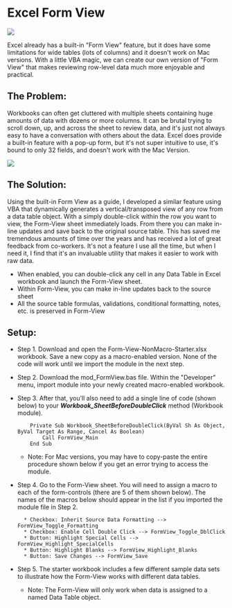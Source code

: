 # Excel Form View

![](https://raw.githubusercontent.com/kking423/excel-form-view/main/readme_resources/form-view.png)

Excel already has a built-in "Form View" feature, but it does have some limitations for wide tables (lots of columns) 
and it doesn't work on Mac versions. With a little VBA magic, we can create our own version of "Form View" that makes
reviewing row-level data much more enjoyable and practical.

## The Problem:
Workbooks can often get cluttered with multiple sheets containing huge amounts of data with dozens or more columns. 
It can be brutal trying to scroll down, up, and across the sheet to review data, 
and it's just not always easy to have a conversation with others about the data. 
Excel does provide a built-in feature with a pop-up form, but it's not super intuitive to use, 
it's bound to only 32 fields, and doesn't work with the Mac Version.

![](https://raw.githubusercontent.com/kking423/excel-form-view/main/readme_resources/data-form-challenges.png)

## The Solution:
Using the built-in Form View as a guide, I developed a similar feature using VBA that 
dynamically generates a vertical/transposed view of any row from a data table object. 
With a simply double-click within the row you want to view, the Form-View sheet immediately loads. 
From there you can make in-line updates and save back to the original source table. 
This has saved me tremendous amounts of time over the years and has received a lot of great feedback from co-workers. 
It's not a feature I use all the time, but when I need it, 
I find that it's an invaluable utility that makes it easier to work with raw data.

* When enabled, you can double-click any cell in any Data Table in Excel workbook and launch the Form-View sheet.
* Within Form-View, you can make in-line updates back to the source sheet
* All the source table formulas, validations, conditional formatting, notes, etc. is preserved in Form-View

## Setup:
* Step 1. Download and open the Form-View-NonMacro-Starter.xlsx workbook. Save a new copy as a macro-enabled version. None of the code will work until we import the module in the next step.
* Step 2. Download the mod_FormView.bas file. Within the "Developer" menu, import module into your newly created macro-enabled workbook.
* Step 3. After that, you'll also need to add a single line of code (shown below) to your ***Workbook_SheetBeforeDoubleClick*** method (Workbook module).
    
    ```
        Private Sub Workbook_SheetBeforeDoubleClick(ByVal Sh As Object, ByVal Target As Range, Cancel As Boolean)
            Call FormView_Main
        End Sub
    ```
  
  * Note: For Mac versions, you may have to copy-paste the entire procedure shown below if you get an error trying to access the module.

* Step 4. Go to the Form-View sheet. You will need to assign a macro to each of the form-controls (there are 5 of them shown below). The names of the macros below should appear in the list if you imported the module file in Step 2.
    
    ```
      * Checkbox: Inherit Source Data Formatting --> FormView_Toggle_Formatting
      * Checkbox: Enable Cell Double Click --> FormView_Toggle_DblClick
      * Button: Highlight Special Cells --> FormView_Highlight_SpecialCells
      * Button: Highlight Blanks --> FormView_Highlight_Blanks
      * Button: Save Changes --> FormView_Save
    ```

* Step 5. The starter workbook includes a few different sample data sets to illustrate how the Form-View works with different data tables.
    * Note: The Form-View will only work when data is assigned to a named Data Table object.
      

  

      
  

